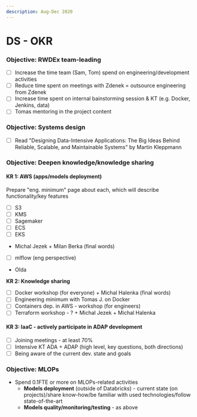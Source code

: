 ```yaml
---
description: Aug-Dec 2020
---
```


# DS - OKR

### Objective: RWDEx team-leading 

* [ ] Increase the time team \(Sam, Tom\) spend on engineering/development activities 
* [ ] Reduce time spent on meetings with Zdenek = outsource engineering from Zdenek
* [ ] Increase time spent on internal bainstorming session & KT \(e.g. Docker, Jenkins, data\) 
* [ ] Tomas mentoring in the project content 

### Objective: Systems design

* [ ] Read "Designing Data-Intensive Applications: The Big Ideas Behind Reliable, Scalable, and Maintainable Systems" by Martin Kleppmann

### Objective: Deepen knowledge/knowledge sharing 

#### KR 1: AWS \(apps/models deployment\)

Prepare "eng. minimum" page about each, which will describe functionality/key features  

* [ ] S3
* [ ] KMS
* [ ] Sagemaker
* [ ] ECS
* [ ] EKS

+ Michal Jezek + Milan Berka \(final words\)

* [ ] mlflow \(eng perspective\)  

+ Olda 

**KR 2: Knowledge sharing** 

* [ ] Docker workshop \(for everyone\) + Michal Halenka \(final words\)
* [ ] Engineering minimum with Tomas J. on Docker
* [ ] Containers dep. in AWS - workshop \(for engineers\) 
* [ ] Terraform workshop - ? + Michal Jezek + Michal Halenka

#### KR 3: IaaC - actively participate in ADAP development  

* [ ] Joining meetings - at least 70%
* [ ] Intensive KT ADA + ADAP \(high level, key questions, both directions\) 
* [ ] Being aware of the current dev. state and goals 

### Objective: MLOPs

* Spend 0.1FTE or more on MLOPs-related activities
  * **Models deployment** \(outside of Databricks\) - current state \(on projects\)/share know-how/be familiar with used technologies/follow state-of-the-art
  * **Models quality/monitoring/testing** - as above




